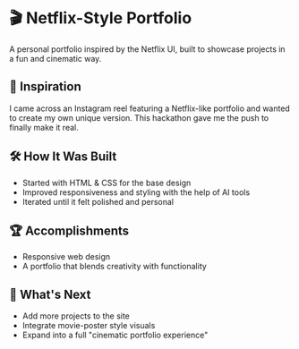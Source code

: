 # 🎬 Netflix-Style Portfolio

A personal portfolio inspired by the Netflix UI, built to showcase projects in a fun and cinematic way.

## 🚀 Inspiration
I came across an Instagram reel featuring a Netflix-like portfolio and wanted to create my own unique version. This hackathon gave me the push to finally make it real.

## 🛠️ How It Was Built
- Started with HTML & CSS for the base design  
- Improved responsiveness and styling with the help of AI tools  
- Iterated until it felt polished and personal  

## 🏆 Accomplishments
- Responsive web design  
- A portfolio that blends creativity with functionality  

## 🔮 What's Next
- Add more projects to the site  
- Integrate movie-poster style visuals  
- Expand into a full "cinematic portfolio experience"  
